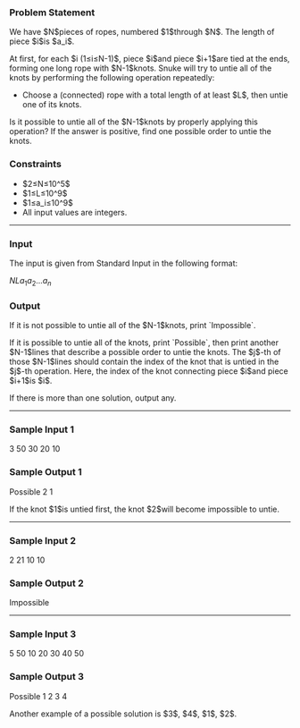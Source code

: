 
<div>

<span>

<span>

<div>

<section>

### **Problem Statement**

<p>
We have $N$pieces of ropes, numbered $1$through $N$. The length of piece $i$is $a_i$.
</p>

<p>
At first, for each $i (1≤i≤N-1)$, piece $i$and piece $i+1$are tied at the ends, forming one long rope with $N-1$knots. Snuke will try to untie all of the knots by performing the following operation repeatedly:
</p>

<ul>

<li>
Choose a (connected) rope with a total length of at least $L$, then untie one of its knots.
</li>

</ul>

<p>
Is it possible to untie all of the $N-1$knots by properly applying this operation? If the answer is positive, find one possible order to untie the knots.
</p>

</section>

</div>

<div>

<section>

### **Constraints**

<ul>

<li>
$2≤N≤10^5$
</li>

<li>
$1≤L≤10^9$
</li>

<li>
$1≤a_i≤10^9$
</li>

<li>
All input values are integers.
</li>

</ul>

</section>

</div>

---

<div>

<div>

<section>

### **Input**

<p>
The input is given from Standard Input in the following format:
</p>

<div>

$N$$L$$a_1$$a_2$$...$$a_n$
</div>

</section>

</div>

<div>

<section>

### **Output**

<p>
If it is not possible to untie all of the $N-1$knots, print `Impossible`.
</p>

<p>
If it is possible to untie all of the knots, print `Possible`, then print another $N-1$lines that describe a possible order to untie the knots. The $j$-th of those $N-1$lines should contain the index of the knot that is untied in the $j$-th operation. Here, the index of the knot connecting piece $i$and piece $i+1$is $i$.
</p>

<p>
If there is more than one solution, output any.
</p>

</section>

</div>

</div>

---

<div>

<section>

### **Sample Input 1**

<div>

3 50
30 20 10

</div>

</section>

</div>

<div>

<section>

### **Sample Output 1**

<div>

Possible
2
1

</div>

<p>
If the knot $1$is untied first, the knot $2$will become impossible to untie.
</p>

</section>

</div>

---

<div>

<section>

### **Sample Input 2**

<div>

2 21
10 10

</div>

</section>

</div>

<div>

<section>

### **Sample Output 2**

<div>

Impossible

</div>

</section>

</div>

---

<div>

<section>

### **Sample Input 3**

<div>

5 50
10 20 30 40 50

</div>

</section>

</div>

<div>

<section>

### **Sample Output 3**

<div>

Possible
1
2
3
4

</div>

<p>
Another example of a possible solution is $3$, $4$, $1$, $2$.
</p>

</section>

</div>

</span>

</span>

</div>
